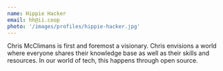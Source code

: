 ```yaml
---
name: Hippie Hacker
email: hh@ii.coop
photo: '/images/profiles/hippie-hacker.jpg'
---
```


Chris McClimans is first and foremost a visionary. Chris envisions a world where everyone shares their knowledge base as well as their skills and resources. In our world of tech, this happens through open source. 
